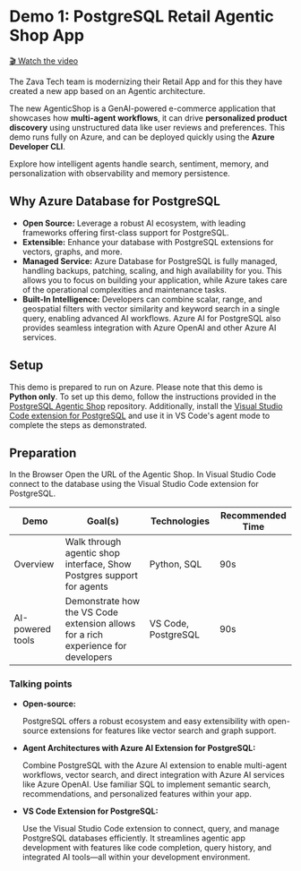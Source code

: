 # Demo 1: PostgreSQL Retail Agentic Shop App

[🎬 Watch the video](https://aka.ms/AAy1xkc)

The Zava Tech team is modernizing their Retail App and for this they have created a new app based on an Agentic architecture.

The new AgenticShop is a GenAI-powered e-commerce application that showcases how **multi-agent workflows**, it can drive **personalized product discovery** using unstructured data like user reviews and preferences. This demo runs fully on Azure, and can be deployed quickly using the **Azure Developer CLI**.

Explore how intelligent agents handle search, sentiment, memory, and personalization with observability and memory persistence.

## Why Azure Database for PostgreSQL

* **Open Source:** Leverage a robust AI ecosystem, with leading frameworks offering first-class support for PostgreSQL.
* **Extensible:** Enhance your database with PostgreSQL extensions for vectors, graphs, and more.
* **Managed Service:** Azure Database for PostgreSQL is fully managed, handling backups, patching, scaling, and high availability for you. This allows you to focus on building your application, while Azure takes care of the operational complexities and maintenance tasks.
* **Built-In Intelligence:** Developers can combine scalar, range, and geospatial filters with vector similarity and keyword search in a single query, enabling advanced AI workflows. Azure AI for PostgreSQL also provides seamless integration with Azure OpenAI and other Azure AI services.

## Setup

This demo is prepared to run on Azure. Please note that this demo is **Python only**.
To set up this demo, follow the instructions provided in the [PostgreSQL Agentic Shop](https://aka.ms/postgresql-agentic-shop) repository. Additionally, install the [Visual Studio Code extension for PostgreSQL](https://aka.ms/aitour26-postgres-vscode-extension) and use it in VS Code's agent mode to complete the steps as demonstrated.

## Preparation

In the Browser Open the URL of the Agentic Shop.
In Visual Studio Code connect to the database using the Visual Studio Code extension for PostgreSQL.

| Demo | Goal(s) | Technologies | Recommended Time |
|---|---|---|---|
| Overview | Walk through agentic shop interface, Show Postgres support for agents |  Python, SQL | 90s  |
| AI-powered tools | Demonstrate how the VS Code extension allows for a rich experience for developers | VS Code, PostgreSQL |  90s |

### Talking points

* **Open-source:**  

  PostgreSQL offers a robust ecosystem and easy extensibility with open-source extensions for features like vector search and graph support.

* **Agent Architectures with Azure AI Extension for PostgreSQL:**  

  Combine PostgreSQL with the Azure AI extension to enable multi-agent workflows, vector search, and direct integration with Azure AI services like Azure OpenAI. Use familiar SQL to implement semantic search, recommendations, and personalized features within your app.

* **VS Code Extension for PostgreSQL:**  

  Use the Visual Studio Code extension to connect, query, and manage PostgreSQL databases efficiently. It streamlines agentic app development with features like code completion, query history, and integrated AI tools—all within your development environment.
